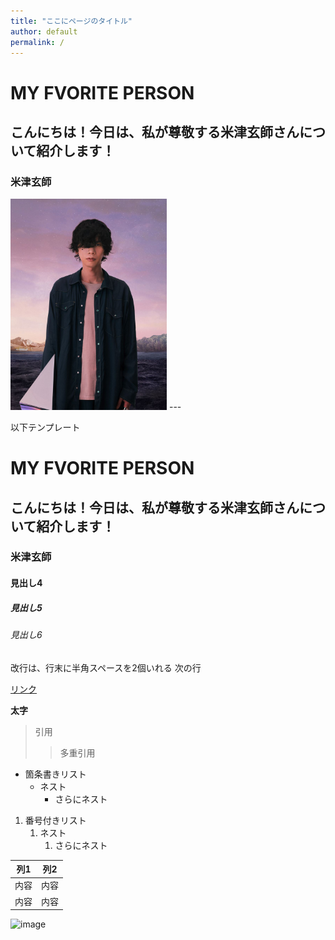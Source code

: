 ```yaml
---
title: "ここにページのタイトル"
author: default
permalink: /
---
```





# MY FVORITE PERSON
## こんにちは！今日は、私が尊敬する**米津玄師**さんについて紹介します！
### **米津玄師**

<img src="/assets/images/米津玄師.jpg" width="250">
---

以下テンプレート

# MY FVORITE PERSON
## こんにちは！今日は、私が尊敬する**米津玄師**さんについて紹介します！
### **米津玄師**
#### 見出し4
##### 見出し5
###### 見出し6

改行は、行末に半角スペースを2個いれる
次の行

[リンク](https://www.google.co.jp/)

**太字**

> 引用
>> 多重引用


- 箇条書きリスト
  - ネスト
    - さらにネスト


1. 番号付きリスト
   1. ネスト
      1. さらにネスト


| 列1  | 列2  |
|-----|-----|
| 内容  | 内容  |
| 内容  | 内容  |

![image](/GHPages_WebSite/assets/images/logo-150.png)
